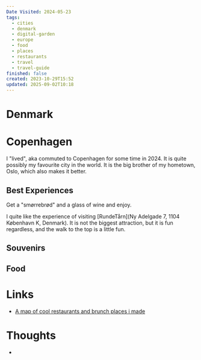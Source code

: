 ```yaml
---
Date Visited: 2024-05-23
tags:
  - cities
  - denmark
  - digital-garden
  - europe
  - food
  - places
  - restaurants
  - travel
  - travel-guide
finished: false
created: 2023-10-29T15:52
updated: 2025-09-02T10:18
---
```

# Denmark

# Copenhagen
I "lived", aka commuted to Copenhagen for some time in 2024. It is quite possibly my favourite city in the world. It is the big brother of my hometown, Oslo, which also makes it better. 


## Best Experiences
Get a "smørrebrød" and a glass of wine and enjoy. 

I quite like the experience of visiting [RundeTårn](Ny Adelgade 7, 1104 København K, Denmark). It is not the biggest attraction, but it is fun regardless, and the walk to the top is a little fun. 
## Souvenirs 


## Food



# Links
- [A map of cool restaurants and brunch places i made](https://www.google.com/maps/d/u/0/edit?mid=1DTTSHtA1PXXnnp_yVGde4OE1BP-bZyQ&usp=sharing)

# Thoughts 
- 